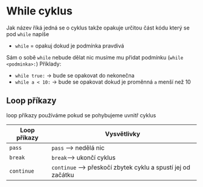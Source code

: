 # While cyklus
Jak název říká jedná se o cyklus takže opakuje určitou část kódu který se pod `while` napíše 

- `while` = opakuj dokud je podmínka pravdivá

Sám o sobě `while` nebude dělat nic musíme mu přidat podmínku (`while <podminka>:`)
Příklady: 
- `while true:` -> bude se opakovat do nekonečna
- `while a < 10:` -> bude se opakovat dokud je proměnná `a` menší než 10 


## Loop příkazy
loop příkazy používáme pokud se pohybujeme uvnitř cyklus

|Loop příkazy|Vysvětlivky|
|------------|-----------|
|`pass`|`pass` --> nedělá nic|
|`break`|`break`--> ukončí cyklus|
|`continue`|`continue` --> přeskočí zbytek cyklu a spustí jej od začátku|
